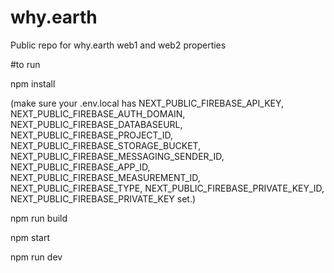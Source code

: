 # why.earth
Public repo for why.earth web1 and web2 properties

#to run

npm install

(make sure your .env.local has NEXT_PUBLIC_FIREBASE_API_KEY, NEXT_PUBLIC_FIREBASE_AUTH_DOMAIN, NEXT_PUBLIC_FIREBASE_DATABASEURL, NEXT_PUBLIC_FIREBASE_PROJECT_ID, 
NEXT_PUBLIC_FIREBASE_STORAGE_BUCKET, NEXT_PUBLIC_FIREBASE_MESSAGING_SENDER_ID, NEXT_PUBLIC_FIREBASE_APP_ID, NEXT_PUBLIC_FIREBASE_MEASUREMENT_ID, NEXT_PUBLIC_FIREBASE_TYPE, NEXT_PUBLIC_FIREBASE_PRIVATE_KEY_ID, NEXT_PUBLIC_FIREBASE_PRIVATE_KEY set.) 

npm run build

npm start

npm run dev
